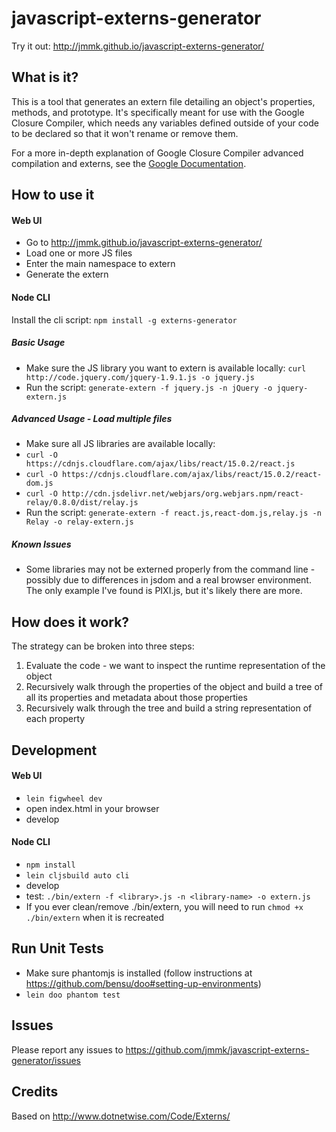 # javascript-externs-generator
Try it out: http://jmmk.github.io/javascript-externs-generator/

## What is it?
This is a tool that generates an extern file detailing an object's properties, methods, and prototype. It's specifically meant for use with the Google Closure Compiler, which needs any variables defined outside of your code to be declared so that it won't rename or remove them.

For a more in-depth explanation of Google Closure Compiler advanced compilation and externs, see the [Google Documentation](https://developers.google.com/closure/compiler/docs/api-tutorial3).

## How to use it
#### Web UI
* Go to http://jmmk.github.io/javascript-externs-generator/
* Load one or more JS files
* Enter the main namespace to extern
* Generate the extern

#### Node CLI
Install the cli script: `npm install -g externs-generator`

##### Basic Usage
* Make sure the JS library you want to extern is available locally: `curl http://code.jquery.com/jquery-1.9.1.js -o jquery.js`
* Run the script: `generate-extern -f jquery.js -n jQuery -o jquery-extern.js`

##### Advanced Usage - Load multiple files
* Make sure all JS libraries are available locally:
 * `curl -O https://cdnjs.cloudflare.com/ajax/libs/react/15.0.2/react.js`
 * `curl -O https://cdnjs.cloudflare.com/ajax/libs/react/15.0.2/react-dom.js`
 * `curl -O http://cdn.jsdelivr.net/webjars/org.webjars.npm/react-relay/0.8.0/dist/relay.js`
* Run the script: `generate-extern -f react.js,react-dom.js,relay.js -n Relay -o relay-extern.js`

##### Known Issues
* Some libraries may not be externed properly from the command line - possibly due to differences in jsdom and a real browser environment. The only example I've found is PIXI.js, but it's likely there are more.

## How does it work?
The strategy can be broken into three steps:

1. Evaluate the code - we want to inspect the runtime representation of the object
2. Recursively walk through the properties of the object and build a tree of all its properties and metadata about those properties
3. Recursively walk through the tree and build a string representation of each property

## Development
#### Web UI
* `lein figwheel dev`
* open index.html in your browser
* develop

#### Node CLI
* `npm install`
* `lein cljsbuild auto cli`
* develop
* test: `./bin/extern -f <library>.js -n <library-name> -o extern.js`
* If you ever clean/remove ./bin/extern, you will need to run `chmod +x ./bin/extern` when it is recreated

## Run Unit Tests
* Make sure phantomjs is installed (follow instructions at https://github.com/bensu/doo#setting-up-environments)
* `lein doo phantom test`

## Issues
Please report any issues to https://github.com/jmmk/javascript-externs-generator/issues

## Credits
Based on http://www.dotnetwise.com/Code/Externs/
